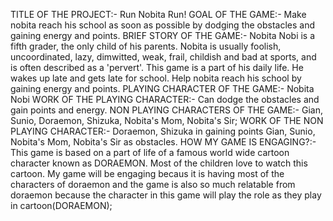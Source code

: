 TITLE OF THE PROJECT:- Run Nobita Run!
GOAL OF THE GAME:- Make nobita reach his school as soon as possible by dodging the obstacles and gaining energy and points.
BRIEF STORY OF THE GAME:- Nobita Nobi is a fifth grader, the only child of his parents. Nobita is usually foolish, uncoordinated, lazy, dimwitted, weak, frail, childish and bad at sports, and is often described as a 'pervert'. This game is a part of his daily life. He wakes up late and gets late for school. Help nobita reach his school by gaining energy and points.
PLAYING CHARACTER OF THE GAME:- Nobita Nobi
WORK OF THE PLAYING CHARACTER:- Can dodge the obstacles and gain points and energy.
NON PLAYING CHARACTERS OF THE GAME:- Gian, Sunio, Doraemon, Shizuka, Nobita's Mom, Nobita's Sir;
WORK OF THE NON PLAYING CHARACTER:- Doraemon, Shizuka in gaining points Gian, Sunio, Nobita's Mom, Nobita's Sir as obstacles. 
HOW MY GAME IS ENGAGING?:- This game is based on a part of life of a famous world wide cartoon character known as DORAEMON. Most of the children love to watch this cartoon. My game will be engaging becaus it is having most of the characters of doraemon and the game is also so much relatable from doraemon because the character in this game will play the role as they play in cartoon(DORAEMON);